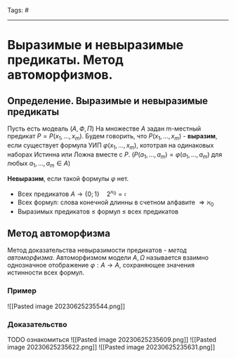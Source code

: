 Tags: #

---
# Выразимые и невыразимые предикаты. Метод автоморфизмов.

## Определение. Выразимые и невыразимые предикаты
Пусть есть модеаль $(А, Ф, П)$
На множестве $A$ задан m-местный предикат $P = P(x_1, \ldots , x_m)$. Будем говорить, что $P(x_1, \ldots , x_m)$ - **выразим**, если существует формула УИП $\varphi(x_1, \ldots, x_m)$, кототрая на одинаковых наборах Истинна или Ложна вместе с $P$. ($P(a_1, \ldots, a_m) = \varphi (a_1, \ldots , a_m)$ для любых $a_1, \ldots, a_m \in A$)

**Невыразим**, если такой формулы $\varphi$ нет.

* Всех предикатов $A\rightarrow \{0;1\}\quad 2^{\aleph_0}=\mathfrak{c}$
* Всех формул: слова конечной длинны в счетном алфавите $\Rightarrow \aleph_0$
* Выразимых предикатов $\leq$ формул $\leq$ всех предикатов

## Метод автоморфизма
Метод доказательства невыразимости предикатов - *метод автоморфизма*. Автоморфизмом модели $A, \Omega$ называется взаимно однозначное отображение $\varphi : A \rightarrow A$, сохраняющее значения истинности всех формул.

### Пример
![[Pasted image 20230625235544.png]]

### Доказательство
TODO ознакомиться
![[Pasted image 20230625235609.png]]
![[Pasted image 20230625235622.png]]
![[Pasted image 20230625235631.png]]
